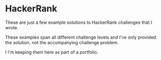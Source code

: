 # HackerRank

These are just a few example solutions to HackerRank challenges that I wrote.

These examples span all different challenge levels and I've only provided the solution, not the accompanying challenge problem.

I I'm keeping them here as part of a portfolio.
